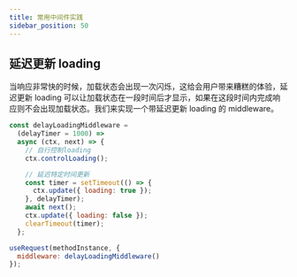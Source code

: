 ```yaml
---
title: 常用中间件实践
sidebar_position: 50
---
```


## 延迟更新 loading

当响应非常快的时候，加载状态会出现一次闪烁，这给会用户带来糟糕的体验，延迟更新 loading 可以让加载状态在一段时间后才显示，如果在这段时间内完成响应则不会出现加载状态。我们来实现一个带延迟更新 loading 的 middleware。

```javascript
const delayLoadingMiddleware =
  (delayTimer = 1000) =>
  async (ctx, next) => {
    // 自行控制loading
    ctx.controlLoading();

    // 延迟特定时间更新
    const timer = setTimeout(() => {
      ctx.update({ loading: true });
    }, delayTimer);
    await next();
    ctx.update({ loading: false });
    clearTimeout(timer);
  };

useRequest(methodInstance, {
  middleware: delayLoadingMiddleware()
});
```

